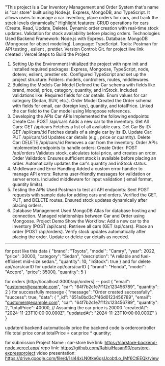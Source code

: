 "This project is a Car Inventory Management and Order System that's name is "car store" built using Node.js, Express, MongoDB, and TypeScript. It allows users to manage a car inventory, place orders for cars, and track the stock levels dynamically."
Highlight features:
CRUD operations for cars (Create, Read, Update, Delete).
Dynamic order creation with real-time stock updates.
Validation for stock availability before placing orders.
Technologies Used
Backend Framework: Node.js with Express.
Database: MongoDB (Mongoose for object modeling).
Language: TypeScript.
Tools: Postman for API testing , eslient , prettier.
Version Control: Git.
for project live link created : Vercel
Steps to Build the Project
1. Setting Up the Environment
Initialized the project with npm init and installed required packages:
Express, Mongoose, TypeScript, node, dotenv, eslient, prestier etc.
Configured TypeScript and set up the project structure:
Folders: models, controllers, routes, middlewares.
2. Building the Models
Car Model
Defined the Car schema with fields like brand, model, price, category, quantity, and inStock.
Included validations like:
Required fields for car details.
Enum values for car category (Sedan, SUV, etc.).
Order Model
Created the Order schema with fields for email, car (foreign key), quantity, and totalPrice.
Linked the car field to the Car model using Mongoose references.
3. Developing the APIs
Car APIs
Implemented the following endpoints:
Create Car: POST /api/cars
Adds a new car to the inventory.
Get All Cars: GET /api/cars
Fetches a list of all available cars.
Get Car By ID: GET /api/cars/:id
Fetches details of a single car by its ID.
Update Car: PUT /api/cars/:id
Updates car details (e.g., price or quantity).
Delete Car: DELETE /api/cars/:id
Removes a car from the inventory.
Order APIs
Implemented endpoints to handle orders:
Create Order: POST /api/orders
Validates stock, calculates total price, and creates an order.
Order Validation:
Ensures sufficient stock is available before placing an order.
Automatically updates the car's quantity and inStock status.
4. Middleware and Error Handling
Added a custom error handler to manage API errors:
Returns user-friendly messages for validation or server errors.
Included middleware for input validation ( email format, quantity limits).
5. Testing the APIs
Used Postman to test all API endpoints:
Sent POST requests with sample data for adding cars and orders.
Verified the GET, PUT, and DELETE routes.
Ensured stock updates dynamically after placing orders.
6. Database Management
Used MongoDB Atlas for database hosting and connection.
Managed relationships between Car and Order using Mongoose.
Project Demo
Show the Workflow:
Add a new car to the inventory (POST /api/cars).
Retrieve all cars (GET /api/cars).
Place an order (POST /api/orders).
Verify stock updates automatically after placing the order.
Update or delete car details as needed.
--------------------
for post 
like this data 
{
  "brand": "Toyota",
  "model": "Camry",
  "year": 2022,
  "price": 30000,
  "category": "Sedan",
  "description": "A reliable and fuel-efficient mid-size sedan.",
  "quantity": 10,
  "inStock": true
}
and for delete 
api/cars/carID
for update 
api/cars/carID
{
  "brand": "Honda",
  "model": "Accord",
  "price": 35000,
  "quantity": 5
}




for orders [http://localhost:3000/api/orders] -- post
{
  "email": "customer@example.com",
  "car": "64f7b2c1e7f1f2c123456789",
  "quantity": 2
}
for successfully messege
{
  "message": "Order created successfully",
  "success": true,
  "data": {
    "_id": "651a0bd3c7f46d0123456789",
    "email": "customer@example.com",
    "car": "64f7b2c1e7f1f2c123456789",
    "quantity": 2,
    "totalPrice": 40000, // Assuming the car price is 20000
    "createdAt": "2024-11-23T10:00:00.000Z",
    "updatedAt": "2024-11-23T10:00:00.000Z"
  }
}




updaterd backend automatically price 
the backend code is 
ordercontroller file
total price
const totalPrice = car.price * quantity;

for submission
Project Name : car-store
live link:  https://carstore-backend-node.vercel.app/
repo link: https://github.com/RabiulHasan90/carstore-expressproject
video presentation: https://drive.google.com/file/d/1sl44xLN0tke6gsUcobtLo_IMf6CtEEQk/view
